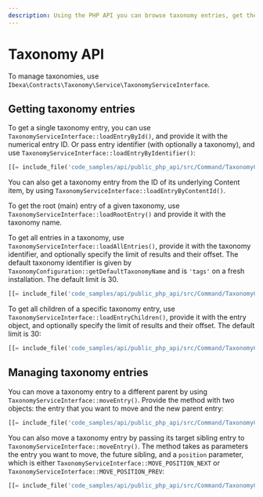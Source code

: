 ```yaml
---
description: Using the PHP API you can browse taxonomy entries, get their information and manage them.
---
```


# Taxonomy API

To manage taxonomies, use `Ibexa\Contracts\Taxonomy\Service\TaxonomyServiceInterface`.

## Getting taxonomy entries

To get a single taxonomy entry, you can use `TaxonomyServiceInterface::loadEntryById()`,
and provide it with the numerical entry ID.
Or pass entry identifier (with optionally a taxonomy),
and use `TaxonomyServiceInterface::loadEntryByIdentifier()`:

``` php
[[= include_file('code_samples/api/public_php_api/src/Command/TaxonomyCommand.php', 43, 46) =]]
```

You can also get a taxonomy entry from the ID of its underlying Content item, by using `TaxonomyServiceInterface::loadEntryByContentId()`.

To get the root (main) entry of a given taxonomy, use `TaxonomyServiceInterface::loadRootEntry()`
and provide it with the taxonomy name.

To get all entries in a taxonomy, use `TaxonomyServiceInterface::loadAllEntries()`, provide it with the taxonomy identifier,
and optionally specify the limit of results and their offset.
The default taxonomy identifier is given by `TaxonomyConfiguration::getDefaultTaxonomyName` and is `'tags'` on a fresh installation.
The default limit is 30.

``` php
[[= include_file('code_samples/api/public_php_api/src/Command/TaxonomyCommand.php', 41, 42) =]]
```

To get all children of a specific taxonomy entry, use `TaxonomyServiceInterface::loadEntryChildren()`, 
provide it with the entry object, and optionally specify the limit of results and their offset.
The default limit is 30:

``` php
[[= include_file('code_samples/api/public_php_api/src/Command/TaxonomyCommand.php', 48, 53) =]]
```

## Managing taxonomy entries

You can move a taxonomy entry to a different parent by using `TaxonomyServiceInterface::moveEntry()`.
Provide the method with two objects: the entry that you want to move and the new parent entry:

``` php
[[= include_file('code_samples/api/public_php_api/src/Command/TaxonomyCommand.php', 54, 58) =]]
```

You can also move a taxonomy entry by passing its target sibling entry to `TaxonomyServiceInterface::moveEntry()`.
The method takes as parameters the entry you want to move, the future sibling,
and a `position` parameter, which is either `TaxonomyServiceInterface::MOVE_POSITION_NEXT` or `TaxonomyServiceInterface::MOVE_POSITION_PREV`:

``` php
[[= include_file('code_samples/api/public_php_api/src/Command/TaxonomyCommand.php', 59, 61) =]]
```
